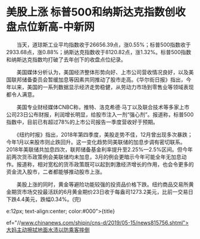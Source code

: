 # 美股上涨 标普500和纳斯达克指数创收盘点位新高-中新网

　　当天，道琼斯工业平均指数收于26656.39点，涨0.55%；标普500指数收于2933.68点，涨0.88%；纳斯达克指数收于8120.82点，涨1.32%。标普500指数和纳斯达克指数均打破了去年创下的收盘点位纪录。

　　美国媒体分析认为，美国经济整体形势向好、上市公司营收情况良好，以及美国联邦储备委员会暂缓加息等因素共同推动了股市走高。《华尔街日报》指出，今年以来，美国的一系列数据显示经济走势稳健，从劳动力市场到零售业等领域表现都令人满意。

　　美国专业财经媒体CNBC称，推特、洛克希德·马丁以及联合技术等多家上市公司23日公布财报，利润增长明显，给股市注入一剂“强心剂”。报道称，标普500指数中，目前已有超过78%的上市公司报告一季度营收好于预期。

　　《纽约时报》指出，2018年第四季度，美股走势不佳，12月曾出现多次暴跌；今年1月以来股市则止跌回升。这一变化趋势同美联储的加息步调有密切联系。2018年美联储共加息四次，联邦储备基金利率提升至2.25%—2.5%区间。但今年前两次货币政策例会美联储均未加息，3月的例会更暗示今年可能全年无加息动作。报道称，相对宽松的货币政策既可以起到刺激经济增长的作用，也会令更多的资金流入股市，二者都能够推动股市上涨。

　　美股上涨的同时，黄金等避险功能较强的投资品价格下跌。纽约商品交易所黄金期货市场交投最活跃的6月黄金期价23日收于每盎司1273.2美元，比前一交易日下跌4.4美元，跌幅0.34%。(完)

e:12px; text-align:center; color:#000">{title}

ef="//www.chinanews.com/shipin/cns-d/2019/05-15/news815756.shtml">大妈主动擦拭地面水渍以防乘客摔倒
